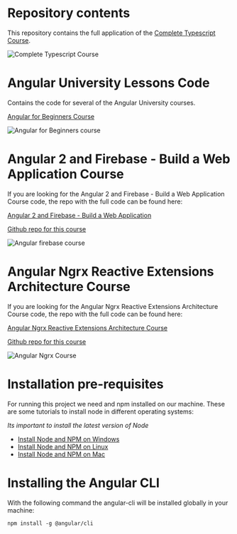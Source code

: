 
# Repository contents

This repository contains the full application of the [Complete Typescript Course](https://angular-university.io/course/typescript-2-tutorial).

![Complete Typescript Course](https://angular-academy.s3.amazonaws.com/thumbnails/typescript-2-small.png)


# Angular University Lessons Code
Contains the code for several of the Angular University courses.

[Angular for Beginners Course](https://angular-university.io/course/getting-started-with-angular2)

![Angular for Beginners course](https://angular-academy.s3.amazonaws.com/thumbnails/angular2-for-beginners-small-v2.png)


# Angular 2 and Firebase - Build a Web Application Course

If you are looking for the Angular 2 and Firebase - Build a Web Application Course code, the repo with the full code can be found here:

[Angular 2 and Firebase - Build a Web Application](https://angular-university.io/course/build-an-application-with-angular2)

[Github repo for this course](https://github.com/angular-university/angular-firebase-app)

![Angular firebase course](https://angular-academy.s3.amazonaws.com/thumbnails/angular_app-firebase-small.jpg)


# Angular Ngrx Reactive Extensions Architecture Course 

If you are looking for the Angular Ngrx Reactive Extensions Architecture Course code, the repo with the full code can be found here:

[Angular Ngrx Reactive Extensions Architecture Course](https://github.com/angular-university/ngrx-course)

[Github repo for this course](https://angular-university.io/course/angular2-ngrx)

![Angular Ngrx Course](https://angular-academy.s3.amazonaws.com/thumbnails/ngrx-angular.png)



# Installation pre-requisites

For running this project we need and npm installed on our machine. These are some tutorials to install node in different operating systems:

*Its important to install the latest version of Node*

- [Install Node and NPM on Windows](https://www.youtube.com/watch?v=8ODS6RM6x7g)
- [Install Node and NPM on Linux](https://www.youtube.com/watch?v=yUdHk-Dk_BY)
- [Install Node and NPM on Mac](https://www.youtube.com/watch?v=Imj8PgG3bZU)


# Installing the Angular CLI

With the following command the angular-cli will be installed globally in your machine:

    npm install -g @angular/cli

